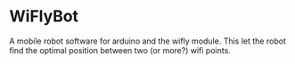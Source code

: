 WiFlyBot
================

A mobile robot software for arduino and the wifly module. This let the robot find the optimal position between two (or more?) wifi points.
